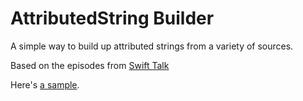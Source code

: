# AttributedString Builder

A simple way to build up attributed strings from a variety of sources.

Based on the episodes from [Swift Talk](https://talk.objc.io/episodes/S01E337-attributed-string-builder-part-1)

Here's [a sample](Sources/Tests/Tests.swift).
